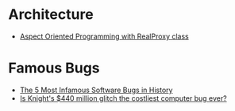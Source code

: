 # Architecture

- [Aspect Oriented Programming with RealProxy class](https://docs.microsoft.com/en-us/archive/msdn-magazine/2014/february/aspect-oriented-programming-aspect-oriented-programming-with-the-realproxy-class)

# Famous Bugs

* [The 5 Most Infamous Software Bugs in History](https://www.bbvaopenmind.com/en/technology/innovation/the-5-most-infamous-software-bugs-in-history/)
* [Is Knight's $440 million glitch the costliest computer bug ever?](https://money.cnn.com/2012/08/09/technology/knight-expensive-computer-bug/index.html)
